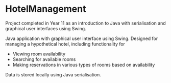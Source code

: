# HotelManagement
Project completed in Year 11 as an introduction to Java with serialisation and graphical user interfaces using Swing.

Java application with graphical user interface using Swing. Designed for managing a hypothetical hotel, including functionality for

* Viewing room availability
* Searching for available rooms
* Making reservations in various types of rooms based on availability

Data is stored locally using Java serialisation.
